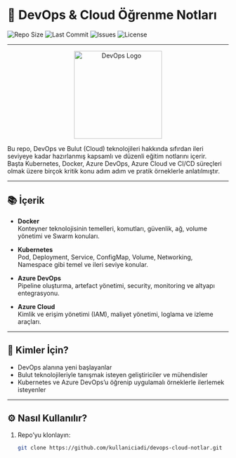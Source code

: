 # 🚀 DevOps & Cloud Öğrenme Notları

![Repo Size](https://img.shields.io/github/repo-size/furkankus/Devops_Dokuman?style=flat-square)
![Last Commit](https://img.shields.io/github/last-commit/furkankus/Devops_Dokuman?style=flat-square)
![Issues](https://img.shields.io/github/issues/furkankus/Devops_Dokuman?style=flat-square)
![License](https://img.shields.io/github/license/furkankus/Devops_Dokuman?style=flat-square)

---

<p align="center">
  <img src="https://raw.githubusercontent.com/devicons/devicon/master/icons/devops/devops-original-wordmark.svg" alt="DevOps Logo" width="200" />
</p>

Bu repo, DevOps ve Bulut (Cloud) teknolojileri hakkında sıfırdan ileri seviyeye kadar hazırlanmış kapsamlı ve düzenli eğitim notlarını içerir.  
Başta Kubernetes, Docker, Azure DevOps, Azure Cloud ve CI/CD süreçleri olmak üzere birçok kritik konu adım adım ve pratik örneklerle anlatılmıştır.

---

## 📚 İçerik

- **Docker**  
  Konteyner teknolojisinin temelleri, komutları, güvenlik, ağ, volume yönetimi ve Swarm konuları.

- **Kubernetes**  
  Pod, Deployment, Service, ConfigMap, Volume, Networking, Namespace gibi temel ve ileri seviye konular.

- **Azure DevOps**  
  Pipeline oluşturma, artefact yönetimi, security, monitoring ve altyapı entegrasyonu.

- **Azure Cloud**  
  Kimlik ve erişim yönetimi (IAM), maliyet yönetimi, loglama ve izleme araçları.

---

## 🎯 Kimler İçin?

- DevOps alanına yeni başlayanlar  
- Bulut teknolojileriyle tanışmak isteyen geliştiriciler ve mühendisler  
- Kubernetes ve Azure DevOps’u öğrenip uygulamalı örneklerle ilerlemek isteyenler

---

## ⚙️ Nasıl Kullanılır?

1. Repo’yu klonlayın:  
   ```bash
   git clone https://github.com/kullaniciadi/devops-cloud-notlar.git
